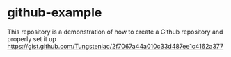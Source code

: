 # github-example
This repository is a demonstration of how to create a Github repository and properly set it up
https://gist.github.com/Tungsteniac/2f7067a44a010c33d487ee1c4162a377
